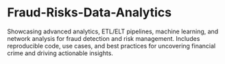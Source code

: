 # Fraud-Risks-Data-Analytics
Showcasing advanced analytics, ETL/ELT pipelines, machine learning, and network analysis for fraud detection and risk management. Includes reproducible code, use cases, and best practices for uncovering financial crime and driving actionable insights.
